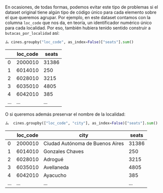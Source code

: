 En ocasiones, de todas formas, podemos evitar este tipo de problemas si el dataset original tiene algún tipo de código único para cada elemento sobre el que queremos agrupar. Por ejemplo, en este dataset contamos con la columna `loc_code` que nos da, en teoría, un identificador numérico único para cada localidad. Por eso, también hubiera tenido sentido construir a `butacas_por_localidad` así: 

```python
ム cines.groupby("loc_code", as_index=False)["seats"].sum()
```

||loc_code|seats|
|---|---|---|
|0|2000010|31386|
|1|6014010|250|
|2|6028010|3215|
|3|6035010|4805|
|4|6042010|385|
|...|...|...|

O si queremos además preservar el nombre de la localidad: 

```python
ム  cines.groupby(["loc_code", "city"], as_index=False)["seats"].sum()
```

||loc_code|city|seats|
|---|---|---|---|
|0|2000010|Ciudad Autónoma de Buenos Aires|31386|
|1|6014010|Gonzales Chaves|250|
|2|6028010|Adrogué|3215|
|3|6035010|Avellaneda|4805|
|4|6042010|Ayacucho|385|
|...|...|...|...|


